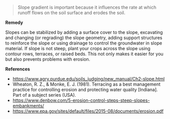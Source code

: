 > Slope gradient is important because it influences the rate at which runoff flows on the soil surface and erodes the soil.

**Remedy**

Slopes can be stabilized by adding a surface cover to the slope, excavating and changing (or regrading) the slope geometry, adding support structures to reinforce the slope or using drainage to control the groundwater in slope material. If slope is not steep, plant your crops across the slope using contour rows, terraces, or raised beds. This not only makes it easier for you but also prevents problems with erosion.

**References**

- https://www.agry.purdue.edu/soils_judging/new_manual/Ch2-slope.html
- Wheaton, R. Z., & Monke, E. J. (1981). Terracing as a best management practice for controlling erosion and protecting water quality [Indiana]. Part of a subject series (USA).
- https://www.denbow.com/5-erosion-control-steps-steep-slopes-embankments/
- https://www.epa.gov/sites/default/files/2015-08/documents/erosion.pdf